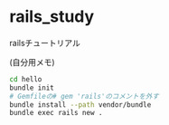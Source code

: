 # rails_study
railsチュートリアル

(自分用メモ)
```bash
cd hello
bundle init
# Gemfileの# gem 'rails'のコメントを外す
bundle install --path vendor/bundle
bundle exec rails new .
```

